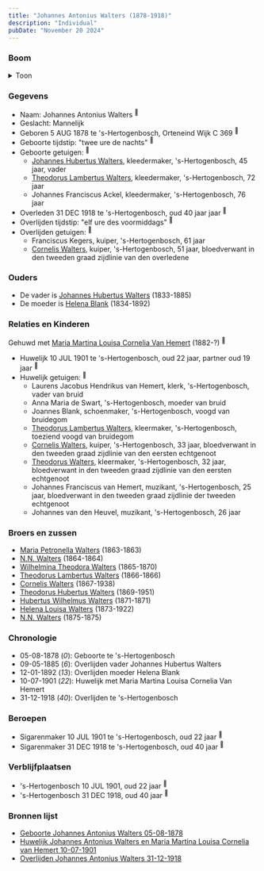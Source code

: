 ```yaml
---
title: "Johannes Antonius Walters (1878-1918)"
description: "Individual"
pubDate: "November 20 2024"
---
```


### Boom
<details><summary>Toon</summary>

![test](https://www.plantuml.com/plantuml/svg/dPFHQzim4CRVzLSSxKEV0dQyh7O8QPCiMHRQCSRQiQSWsxTOM9Q2JgQ4ul-zbyPD2pLjwOim9ttwVdUVTKbUEbzNMb2fp5OwMK4gitBZR6tocTNMWNVI46-XyQ9GEKAcNARny8tLrk-WmYf5HuSIUNHe_MwBuiMjcPP4S2y0O6fTZkvFeRBI8D5eL4bbncE8H2F46Vnwj29nK9oiR24DduDbpHw-9lWhDLlG2KY27q4Gd2S0f_DeCLXCsU3-lqATDp0QfZBThLFhlSRX6C8-J6w-GnX74PnHRybtsGsQr59Ml11HMMkzbYPVPyuIfPQjMPt0zUGVY-F1Qt7pXBf4ZKR2L4jJ7kdYWEaMqtaqZzwWYq8s-Bsd-_89EkvjDVd9wgJ_1jveU8TvhincxzVsyxN_2BfWqFu0JhNQ57w7MjixXcr4EzvUhpqXsewU2wsI2_kj91QlSfiORutgo2s9uPZz-_aDslZEuqyCYCVxRJw3C0axrCsH-Lew9O5NhpZ7ArihaZ2ppg3c-gqqiCIAjKyjXC67mkNVfYENTw4luA8xl320rSqLTnE4n_IumyxqUCXjM54eMkJdWhX4a_FpVm00)
</details>

### Gegevens
- Naam: Johannes Antonius Walters <sup><a href="../s00127/" style="text-decoration:none" title="Geboorte Johannes Antonius Walters 05-08-1878">:link:</a></sup>
- Geslacht: Mannelijk
- Geboren 5 AUG 1878 te 's-Hertogenbosch, Orteneind Wijk C 369 <sup><a href="../s00127/" style="text-decoration:none" title="Geboorte Johannes Antonius Walters 05-08-1878">:link:</a></sup>
- Geboorte tijdstip: "twee ure de nachts" <sup><a href="../s00127/" style="text-decoration:none" title="Geboorte Johannes Antonius Walters 05-08-1878">:link:</a></sup>
- Geboorte getuigen: <sup><a href="../s00127/" style="text-decoration:none" title="Geboorte Johannes Antonius Walters 05-08-1878">:link:</a></sup>
  - [Johannes Hubertus Walters](../i00079/), kleedermaker, \'s-Hertogenbosch, 45 jaar, vader
  - [Theodorus Lambertus Walters](../i00088/), kleedermaker, \'s-Hertogenbosch, 72 jaar
  - Johannes Franciscus Ackel, kleedermaker, \'s-Hertogenbosch, 76 jaar
- Overleden 31 DEC 1918 te 's-Hertogenbosch, oud 40 jaar jaar <sup><a href="../s00133/" style="text-decoration:none" title="Overlijden Johannes Antonius Walters 31-12-1918">:link:</a></sup>
- Overlijden tijdstip: "elf ure des voormiddags" <sup><a href="../s00133/" style="text-decoration:none" title="Overlijden Johannes Antonius Walters 31-12-1918">:link:</a></sup>
- Overlijden getuigen: <sup><a href="../s00133/" style="text-decoration:none" title="Overlijden Johannes Antonius Walters 31-12-1918">:link:</a></sup>
  - Franciscus Kegers, kuiper, \'s-Hertogenbosch, 61 jaar
  - [Cornelis Walters](../i00094/), kuiper, \'s-Hertogenbosch, 51 jaar, bloedverwant in den tweeden graad zijdlinie van den overledene

### Ouders
- De vader is [Johannes Hubertus Walters](../i00079/) (1833-1885)
- De moeder is [Helena Blank](../i00080/) (1834-1892)

### Relaties en Kinderen

Gehuwd met [Maria Martina Louisa Cornelia Van Hemert](../i00100/) (1882-?) <sup><a href="../s00132/" style="text-decoration:none" title="Huwelijk Johannes Antonius Walters en Maria Martina Louisa Cornelia van Hemert 10-07-1901">:link:</a></sup>
- Huwelijk 10 JUL 1901 te 's-Hertogenbosch, oud 22 jaar, partner oud 19 jaar <sup><a href="../s00132/" style="text-decoration:none" title="Huwelijk Johannes Antonius Walters en Maria Martina Louisa Cornelia van Hemert 10-07-1901">:link:</a></sup>
- Huwelijk getuigen:  <sup><a href="../s00132/" style="text-decoration:none" title="Huwelijk Johannes Antonius Walters en Maria Martina Louisa Cornelia van Hemert 10-07-1901">:link:</a></sup>
  - Laurens Jacobus Hendrikus van Hemert, klerk, \'s-Hertogenbosch, vader van bruid
  - Anna Maria de Swart, \'s-Hertogenbosch, moeder van bruid
  - Joannes Blank, schoenmaker, \'s-Hertogenbosch, voogd van bruidegom
  - [Theodorus Lambertus Walters](../i00107/), kleermaker, \'s-Hertogenbosch, toeziend voogd van bruidegom
  - [Cornelis Walters](../i00094/), kuiper, \'s-Hertogenbosch, 33 jaar, bloedverwant in den tweeden graad zijdlinie van den eersten echtgenoot
  - [Theodorus Walters](../i00075/), kleermaker, \'s-Hertogenbosch, 32 jaar, bloedverwant in den tweeden graad zijdlinie van den eersten echtgenoot
  - Johannes Franciscus van Hemert, muzikant, \'s-Hertogenbosch, 25 jaar, bloedverwant in den tweeden graad zijdlinie der tweeden echtgenoot
  - Johannes van den Heuvel, muzikant, \'s-Hertogenbosch, 26 jaar

### Broers en zussen
- [Maria Petronella Walters](../i00090/) (1863-1863)
- [N.N. Walters](../i00091/) (1864-1864)
- [Wilhelmina Theodora Walters](../i00092/) (1865-1870)
- [Theodorus Lambertus Walters](../i00093/) (1866-1866)
- [Cornelis Walters](../i00094/) (1867-1938)
- [Theodorus Hubertus Walters](../i00075/) (1869-1951)
- [Hubertus Wilhelmus Walters](../i00095/) (1871-1871)
- [Helena Louisa Walters](../i00096/) (1873-1922)
- [N.N. Walters](../i00097/) (1875-1875)

### Chronologie
- 05-08-1878 (<i>0</i>): Geboorte te 's-Hertogenbosch
- 09-05-1885 (<i>6</i>): Overlijden vader Johannes Hubertus Walters
- 12-01-1892 (<i>13</i>): Overlijden moeder Helena Blank
- 10-07-1901 (<i>22</i>): Huwelijk met Maria Martina Louisa Cornelia Van Hemert
- 31-12-1918 (<i>40</i>): Overlijden te 's-Hertogenbosch

### Beroepen
- Sigarenmaker 10 JUL 1901 te 's-Hertogenbosch, oud 22 jaar <sup><a href="../s00132/" style="text-decoration:none" title="Huwelijk Johannes Antonius Walters en Maria Martina Louisa Cornelia van Hemert 10-07-1901">:link:</a></sup>
- Sigarenmaker 31 DEC 1918 te 's-Hertogenbosch, oud 40 jaar <sup><a href="../s00133/" style="text-decoration:none" title="Overlijden Johannes Antonius Walters 31-12-1918">:link:</a></sup>

### Verblijfplaatsen
- 's-Hertogenbosch  10 JUL 1901, oud 22 jaar  <sup><a href="../s00132/" style="text-decoration:none" title="Huwelijk Johannes Antonius Walters en Maria Martina Louisa Cornelia van Hemert 10-07-1901">:link:</a></sup>
- 's-Hertogenbosch  31 DEC 1918, oud 40 jaar  <sup><a href="../s00133/" style="text-decoration:none" title="Overlijden Johannes Antonius Walters 31-12-1918">:link:</a></sup>

### Bronnen lijst
- [Geboorte Johannes Antonius Walters 05-08-1878](../s00127/)
- [Huwelijk Johannes Antonius Walters en Maria Martina Louisa Cornelia van Hemert 10-07-1901](../s00132/)
- [Overlijden Johannes Antonius Walters 31-12-1918](../s00133/)